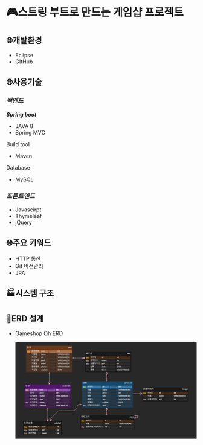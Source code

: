 # 🎮스트링 부트로 만드는 게임샵 프로젝트

## 🌐개발환경


- Eclipse
- GItHub

## 🌐사용기술


### ***백엔드***

***Spring boot***

- JAVA 8
- Spring MVC

Build tool

- Maven

Database

- MySQL

### ***프론트엔드***

- Javascirpt
- Thymeleaf
- jQuery

## 🌐주요 키워드

- HTTP 통신
- Git 버전관리
- JPA

## 🏭시스템 구조

## 🔗ERD 설계

- Gameshop Oh ERD
  
    ![ERD Diagram V3](README.assets/2022-06-17_ERD_v3.png)